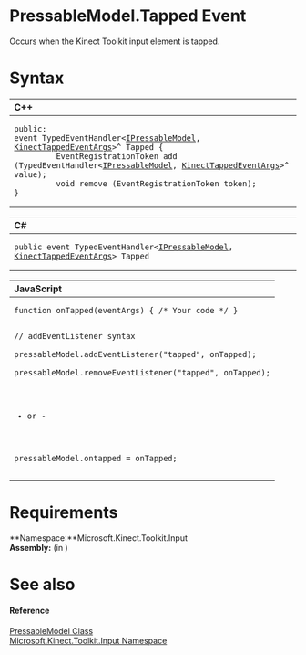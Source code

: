 PressableModel.Tapped Event  
===========================  

Occurs when the Kinect Toolkit input element is tapped. <span id="syntaxSection"></span>

Syntax  
======  

<table>
<colgroup>
<col width="100%" />
</colgroup>
<thead>
<tr class="header">
<th align="left">C++</th>
</tr>
</thead>
<tbody>
<tr class="odd">
<td align="left"><pre><code>public:  
event TypedEventHandler&lt;<a href="../../IPressableModel_Interface.md">IPressableModel</a>, <a href="../../../Kinect.Input/KinectTappedEventArgs_Class.md">KinectTappedEventArgs</a>&gt;^ Tapped {  
         EventRegistrationToken add (TypedEventHandler&lt;<a href="../../IPressableModel_Interface.md">IPressableModel</a>, <a href="../../../Kinect.Input/KinectTappedEventArgs_Class.md">KinectTappedEventArgs</a>&gt;^ value);  
         void remove (EventRegistrationToken token);  
}</code></pre></td>
</tr>
</tbody>
</table>

<table>
<colgroup>
<col width="100%" />
</colgroup>
<thead>
<tr class="header">
<th align="left">C#</th>
</tr>
</thead>
<tbody>
<tr class="odd">
<td align="left"><pre><code>public event TypedEventHandler&lt;<a href="../../IPressableModel_Interface.md">IPressableModel</a>, <a href="../../../Kinect.Input/KinectTappedEventArgs_Class.md">KinectTappedEventArgs</a>&gt; Tapped</code></pre></td>
</tr>
</tbody>
</table>

<table>
<colgroup>
<col width="100%" />
</colgroup>
<thead>
<tr class="header">
<th align="left">JavaScript</th>
</tr>
</thead>
<tbody>
<tr class="odd">
<td align="left"><pre><code>function onTapped(eventArgs) { /* Your code */ }  

// addEventListener syntax  
pressableModel.addEventListener(&quot;tapped&quot;, onTapped);  
pressableModel.removeEventListener(&quot;tapped&quot;, onTapped);  

- or -  

pressableModel.ontapped = onTapped;</code></pre></td>
</tr>
</tbody>
</table>

<span id="requirements"></span>

Requirements  
============  

**Namespace:**Microsoft.Kinect.Toolkit.Input  
**Assembly:** (in )  

<span id="ID4EX"></span>

See also  
========  

<span id="ID4EZ"></span>
#### Reference  

[PressableModel Class](../../PressableModel_Class.md)  
 [Microsoft.Kinect.Toolkit.Input Namespace](../../../Kinect.Toolkit.Input.md)  



<!--Please do not edit the data in the comment block below.-->
<!--
TOCTitle : Tapped Event
RLTitle : PressableModel.Tapped Event
KeywordK : Tapped event
KeywordK : PressableModel.Tapped event
KeywordF : Microsoft.Kinect.Toolkit.Input.PressableModel.Tapped
KeywordF : PressableModel.Tapped
KeywordF : Tapped
KeywordF : Microsoft.Kinect.Toolkit.Input.PressableModel.Tapped
KeywordA : E:Microsoft.Kinect.Toolkit.Input.PressableModel.Tapped
AssetID : E:Microsoft.Kinect.Toolkit.Input.PressableModel.Tapped
Locale : en-us
CommunityContent : 1
APIType : Managed
APILocation : 
APIName : Microsoft.Kinect.Toolkit.Input.PressableModel.Tapped
TargetOS : Windows
TopicType : kbSyntax
DevLang : VB
DevLang : CSharp
DevLang : JavaScript
DevLang : C++
DocSet : K4Wv2
ProjType : K4Wv2Proj
Technology : Kinect for Windows
Product : Kinect for Windows SDK v2
productversion : 20
-->
